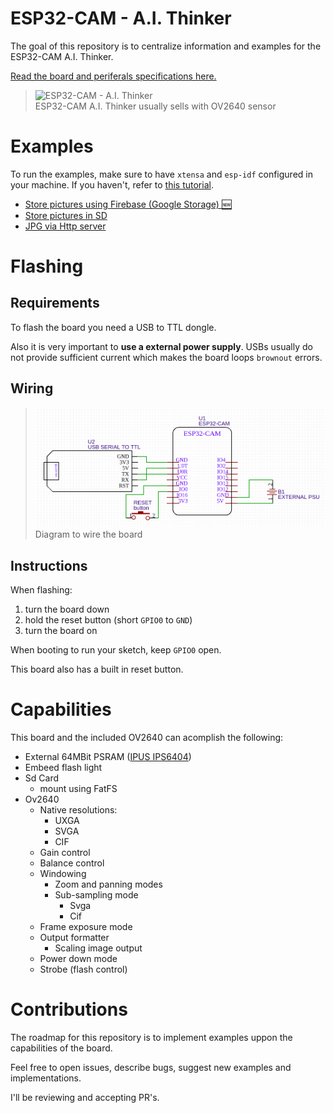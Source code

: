 # ESP32-CAM - A.I. Thinker

The goal of this repository is to centralize information and examples for the ESP32-CAM A.I. Thinker.

[Read the board and periferals specifications here.](./docs/about-esp32-cam.md)

> <img src="https://www.open-electronics.org/wp-content/uploads/2018/10/ESP32-CAM.jpg" width="auto" height="200" alt="ESP32-CAM - A.I. Thinker" /><br/>
> ESP32-CAM A.I. Thinker usually sells with OV2640 sensor

# Examples

To run the examples, make sure to have `xtensa` and `esp-idf` configured in your machine. If you haven't, refer to [this tutorial](https://docs.espressif.com/projects/esp-idf/en/latest/get-started/index.html).

- [Store pictures using Firebase (Google Storage) :new:](./examples/google_storage)
- [Store pictures in SD](./examples/sd_jpg)
- [JPG via Http server](./examples/http_jpg)

# Flashing

## Requirements

To flash the board you need a USB to TTL dongle.

Also it is very important to **use a external power supply**. USBs usually do not provide sufficient current which makes the board loops `brownout` errors.

## Wiring

> ![schematics to wire the board](./assets/Wiring-with-usb-ttl.png)<br />
> Diagram to wire the board

## Instructions

When flashing:

1. turn the board down
2. hold the reset button (short `GPIO0` to `GND`)
3. turn the board on

When booting to run your sketch, keep `GPIO0` open.

This board also has a built in reset button.

# Capabilities

This board and the included OV2640 can acomplish the following:

- External 64MBit PSRAM ([IPUS IPS6404](./assets/IPUS_IPS6404_Datasheet.pdf))
- Embeed flash light
- Sd Card
  - mount using FatFS
- Ov2640
  - Native resolutions:
    - UXGA
    - SVGA
    - CIF
  - Gain control
  - Balance control
  - Windowing
    - Zoom and panning modes
    - Sub-sampling mode
      - Svga
      - Cif
  - Frame exposure mode
  - Output formatter
    - Scaling image output
  - Power down mode
  - Strobe (flash control)

# Contributions

The roadmap for this repository is to implement examples uppon the capabilities of the board.

Feel free to open issues, describe bugs, suggest new examples and implementations.

I'll be reviewing and accepting PR's.
